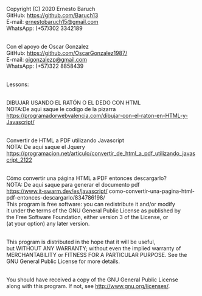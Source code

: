 Copyright (C) 2020 Ernesto Baruch<br>
GitHub:       https://github.com/Baruch13<br>
E-mail:       ernestobaruch15@gmail.com<br>
WhatsApp:     (+57)302 3342189<br><br>

Con el apoyo de Oscar Gonzalez<br>
GitHub:       https://github.com/OscarGonzalez1987/<br>
E-mail:       oigonzalezp@gmail.com<br>
WhatsApp:     (+57)322 8858439<br><br>

Lessons:<br><br>

DIBUJAR USANDO EL RATÓN O EL DEDO CON HTML<br>
NOTA:De aqui saque le codigo de la pizarra<br>
https://programadorwebvalencia.com/dibujar-con-el-raton-en-HTML-y-Javascript/<br><br>

Convertir de HTML a PDF utilizando Javascript<br>
NOTA: De aqui saque el Jquery<br>
https://programacion.net/articulo/convertir_de_html_a_pdf_utilizando_javascript_2122<br><br>

Cómo convertir una página HTML a PDF entonces descargarlo?<br>
NOTA: De aqui saque para generar el documento pdf<br>
https://www.it-swarm.dev/es/javascript/ como-convertir-una-pagina-html-pdf-entonces-descargarlo/834786198/<br>
This program is free software: you can redistribute it and/or modify<br>
it under the terms of the GNU General Public License as published by<br>
the Free Software Foundation, either version 3 of the License, or<br>
(at your option) any later version.<br><br>

This program is distributed in the hope that it will be useful,<br>
but WITHOUT ANY WARRANTY; without even the implied warranty of<br>
MERCHANTABILITY or FITNESS FOR A PARTICULAR PURPOSE.  See the<br>
GNU General Public License for more details.<br><br>

You should have received a copy of the GNU General Public License<br>
along with this program.  If not, see <http://www.gnu.org/licenses/>.<br><br>


